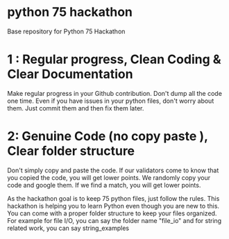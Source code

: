 # python 75 hackathon
Base repository for Python 75 Hackathon

# 1 : Regular progress, Clean Coding & Clear Documentation
Make regular progress in your Github contribution. Don't dump all the code one time. Even if you have issues in your python files, don't worry about them. Just commit them and then fix them later.

# 2: Genuine Code (no copy paste ), Clear folder structure
Don't simply copy and paste the code. If our validators come to know that you copied the code, you will get lower points.
We randomly copy your code and google them. If we find a match, you will get lower points.

As the hackathon goal is to keep 75 python files, just follow the rules. This hackathon is helping you to learn Python even though you are new to this. You can come with a proper folder structure to keep your files organized. For example for file I/O, you can say the folder name "file_io" and for string related work, you can say string_examples

